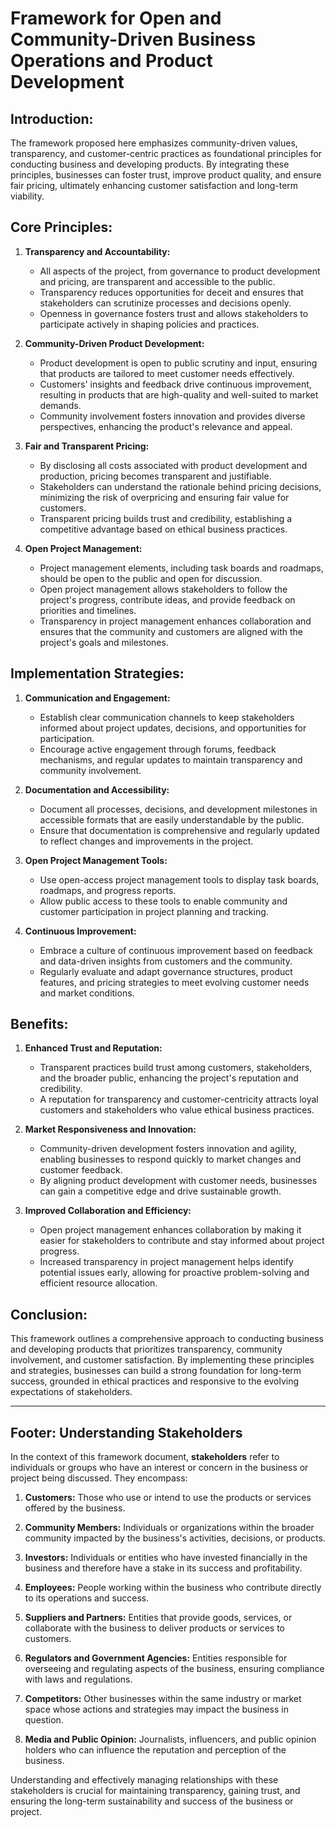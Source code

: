 # Framework for Open and Community-Driven Business Operations and Product Development

## Introduction:
The framework proposed here emphasizes community-driven values, transparency, and customer-centric practices as foundational principles for conducting business and developing products. By integrating these principles, businesses can foster trust, improve product quality, and ensure fair pricing, ultimately enhancing customer satisfaction and long-term viability.

## Core Principles:

1. **Transparency and Accountability:**
   - All aspects of the project, from governance to product development and pricing, are transparent and accessible to the public.
   - Transparency reduces opportunities for deceit and ensures that stakeholders can scrutinize processes and decisions openly.
   - Openness in governance fosters trust and allows stakeholders to participate actively in shaping policies and practices.

2. **Community-Driven Product Development:**
   - Product development is open to public scrutiny and input, ensuring that products are tailored to meet customer needs effectively.
   - Customers' insights and feedback drive continuous improvement, resulting in products that are high-quality and well-suited to market demands.
   - Community involvement fosters innovation and provides diverse perspectives, enhancing the product's relevance and appeal.

3. **Fair and Transparent Pricing:**
   - By disclosing all costs associated with product development and production, pricing becomes transparent and justifiable.
   - Stakeholders can understand the rationale behind pricing decisions, minimizing the risk of overpricing and ensuring fair value for customers.
   - Transparent pricing builds trust and credibility, establishing a competitive advantage based on ethical business practices.

4. **Open Project Management:**
   - Project management elements, including task boards and roadmaps, should be open to the public and open for discussion.
   - Open project management allows stakeholders to follow the project's progress, contribute ideas, and provide feedback on priorities and timelines.
   - Transparency in project management enhances collaboration and ensures that the community and customers are aligned with the project's goals and milestones.

## Implementation Strategies:

1. **Communication and Engagement:**
   - Establish clear communication channels to keep stakeholders informed about project updates, decisions, and opportunities for participation.
   - Encourage active engagement through forums, feedback mechanisms, and regular updates to maintain transparency and community involvement.

2. **Documentation and Accessibility:**
   - Document all processes, decisions, and development milestones in accessible formats that are easily understandable by the public.
   - Ensure that documentation is comprehensive and regularly updated to reflect changes and improvements in the project.

3. **Open Project Management Tools:**
   - Use open-access project management tools to display task boards, roadmaps, and progress reports.
   - Allow public access to these tools to enable community and customer participation in project planning and tracking.

4. **Continuous Improvement:**
   - Embrace a culture of continuous improvement based on feedback and data-driven insights from customers and the community.
   - Regularly evaluate and adapt governance structures, product features, and pricing strategies to meet evolving customer needs and market conditions.

## Benefits:

1. **Enhanced Trust and Reputation:**
   - Transparent practices build trust among customers, stakeholders, and the broader public, enhancing the project's reputation and credibility.
   - A reputation for transparency and customer-centricity attracts loyal customers and stakeholders who value ethical business practices.

2. **Market Responsiveness and Innovation:**
   - Community-driven development fosters innovation and agility, enabling businesses to respond quickly to market changes and customer feedback.
   - By aligning product development with customer needs, businesses can gain a competitive edge and drive sustainable growth.

3. **Improved Collaboration and Efficiency:**
   - Open project management enhances collaboration by making it easier for stakeholders to contribute and stay informed about project progress.
   - Increased transparency in project management helps identify potential issues early, allowing for proactive problem-solving and efficient resource allocation.

## Conclusion:

This framework outlines a comprehensive approach to conducting business and developing products that prioritizes transparency, community involvement, and customer satisfaction. By implementing these principles and strategies, businesses can build a strong foundation for long-term success, grounded in ethical practices and responsive to the evolving expectations of stakeholders.

---

## Footer: Understanding Stakeholders

In the context of this framework document, **stakeholders** refer to individuals or groups who have an interest or concern in the business or project being discussed. They encompass:

1. **Customers:** Those who use or intend to use the products or services offered by the business.
   
2. **Community Members:** Individuals or organizations within the broader community impacted by the business's activities, decisions, or products.

3. **Investors:** Individuals or entities who have invested financially in the business and therefore have a stake in its success and profitability.

4. **Employees:** People working within the business who contribute directly to its operations and success.

5. **Suppliers and Partners:** Entities that provide goods, services, or collaborate with the business to deliver products or services to customers.

6. **Regulators and Government Agencies:** Entities responsible for overseeing and regulating aspects of the business, ensuring compliance with laws and regulations.

7. **Competitors:** Other businesses within the same industry or market space whose actions and strategies may impact the business in question.

8. **Media and Public Opinion:** Journalists, influencers, and public opinion holders who can influence the reputation and perception of the business.

Understanding and effectively managing relationships with these stakeholders is crucial for maintaining transparency, gaining trust, and ensuring the long-term sustainability and success of the business or project.
